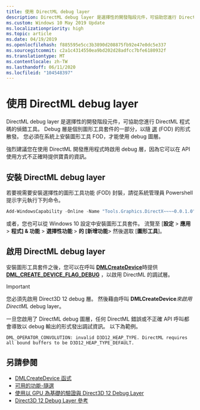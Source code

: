 ```yaml
---
title: 使用 DirectML debug layer
description: DirectML debug layer 是選擇性的開發階段元件，可協助您進行 DirectML 程式碼的偵錯工具。
ms.custom: Windows 10 May 2019 Update
ms.localizationpriority: high
ms.topic: article
ms.date: 04/19/2019
ms.openlocfilehash: f885595e5cc3b3890d208875fb92e47e0dc5e337
ms.sourcegitcommit: c2a1c4314550ea9bd202d28adfcc7bfe6180932f
ms.translationtype: MT
ms.contentlocale: zh-TW
ms.lasthandoff: 06/11/2020
ms.locfileid: "104548397"
---
```

# <a name="using-the-directml-debug-layer"></a>使用 DirectML debug layer

DirectML debug layer 是選擇性的開發階段元件，可協助您進行 DirectML 程式碼的偵錯工具。 Debug 層是個別圖形工具套件的一部分，以隨 [選](/windows-hardware/manufacture/desktop/features-on-demand-v2--capabilities) (FOD) 的形式散發。 您必須在系統上安裝圖形工具 FOD，才能使用 debug 圖層。

強烈建議您在使用 DirectML 開發應用程式時啟用 debug 層，因為它可以在 API 使用方式不正確時提供寶貴的資訊。

## <a name="installing-the-directml-debug-layer"></a>安裝 DirectML debug layer

若要視需要安裝選擇性的圖形工具功能 (FOD) 封裝，請從系統管理員 Powershell 提示字元執行下列命令。

```powershell
Add-WindowsCapability -Online -Name "Tools.Graphics.DirectX~~~~0.0.1.0"
```

或者，您也可以從 Windows 10 設定中安裝圖形工具套件。 流覽至 [**設定**  >  **應用**  >  **程式] & 功能**  >  **選擇性功能**  >  **的 [新增功能**> 然後選取 [**圖形工具**]。

## <a name="enabling-the-directml-debug-layer"></a>啟用 DirectML debug layer

安裝圖形工具套件之後，您可以在呼叫 [**DMLCreateDevice**](/windows/win32/api/directml/nf-directml-dmlcreatedevice)時提供 [**DML_CREATE_DEVICE_FLAG_DEBUG**](/windows/win32/api/directml/ne-directml-dml_create_device_flags) ，以啟用 DirectML 的調試層。

> [!IMPORTANT]
> 您必須先啟用 Direct3D 12 debug 層。 然後藉由呼叫 **DMLCreateDevice***來啟用 DirectML* debug layer。

一旦您啟用了 DirectML debug 圖層，任何 DirectML 錯誤或不正確 API 呼叫都會導致以 debug 輸出的形式發出調試資訊。 以下為範例。

```console
DML_OPERATOR_CONVOLUTION: invalid D3D12_HEAP_TYPE. DirectML requires all bound buffers to be D3D12_HEAP_TYPE_DEFAULT.
```

## <a name="see-also"></a>另請參閱

* [DMLCreateDevice 函式](/windows/win32/api/directml/nf-directml-dmlcreatedevice)
* [可用的功能-隨選](/windows-hardware/manufacture/desktop/features-on-demand-non-language-fod)
* [使用以 GPU 為基礎的驗證與 Direct3D 12 Debug Layer](/windows/desktop/direct3d12/using-d3d12-debug-layer-gpu-based-validation)
* [Direct3D 12 Debug Layer 參考](/windows/desktop/direct3d12/direct3d-12-sdklayers-reference)
